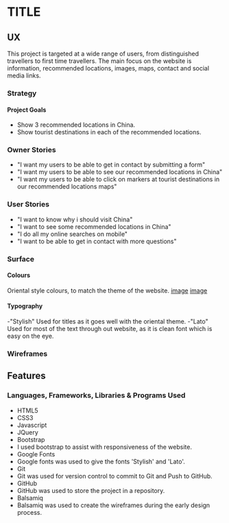 # TITLE

## UX 
This project is targeted at a wide range of users, from distinguished travellers to first time travellers. The main focus on the website is information, recommended locations, images, maps, contact and social media links.

### Strategy

#### Project Goals
* Show 3 recommended locations in China.
* Show tourist destinations in each of the recommended locations.

### Owner Stories
* "I want my users to be able to get in contact by submitting a form"
* "I want my users to be able to see our recommended locations in China"
* "I want my users to be able to click on markers at tourist destinations in our recommended locations maps"

### User Stories
* "I want to know why i should visit China"
* "I want to see some recommended locations in China"
* "I do all my online searches on mobile"
* "I want to be able to get in contact with more questions"

### Surface

#### Colours
 Oriental style colours, to match the theme of the website.
 [image](assets/imges/#a61f0b.PNG)
 [image](assets/images/#f25b43.PNG)
#### Typography
-"Stylish" Used for titles as it goes well with the oriental theme.
-"Lato" Used for most of the text through out website, as it is clean font which is easy on the eye.
### Wireframes

## Features 

### Languages, Frameworks, Libraries & Programs Used 
* HTML5
* CSS3
* Javascript
* JQuery
* Bootstrap
 * I used bootstrap to assist with responsiveness of the website.
* Google Fonts
 * Google fonts was used to give the fonts 'Stylish' and 'Lato'.
* Git
 * Git was used for version control to commit to Git and Push to GitHub.
* GitHub
 * GitHub was used to store the project in a repository.
* Balsamiq
 * Balsamiq was used to create the wireframes during the early design process.